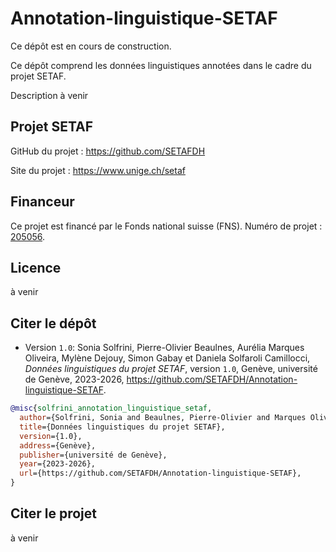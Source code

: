 # Annotation-linguistique-SETAF
 
Ce dépôt est en cours de construction. 

Ce dépôt comprend les données linguistiques annotées dans le cadre du projet SETAF. 

Description à venir


## Projet SETAF

GitHub du projet : https://github.com/SETAFDH 

Site du projet : https://www.unige.ch/setaf


## Financeur

Ce projet est financé par le Fonds national suisse (FNS). Numéro de projet : [205056](https://data.snf.ch/grants/grant/205056).


## Licence

à venir


## Citer le dépôt

- Version `1.0`: Sonia Solfrini, Pierre-Olivier Beaulnes, Aurélia Marques Oliveira, Mylène Dejouy, Simon Gabay et Daniela Solfaroli Camillocci, _Données linguistiques du projet SETAF_, version `1.0`, Genève, université de Genève, 2023-2026, https://github.com/SETAFDH/Annotation-linguistique-SETAF.

```bibtex
@misc{solfrini_annotation_linguistique_setaf,
  author={Solfrini, Sonia and Beaulnes, Pierre-Olivier and Marques Oliveira, Aurélia and Dejouy, Mylène and Gabay, Simon and Solfaroli Camillocci, Daniela},
  title={Données linguistiques du projet SETAF},
  version={1.0},
  address={Genève},
  publisher={université de Genève},
  year={2023-2026},
  url={https://github.com/SETAFDH/Annotation-linguistique-SETAF},
}
```

## Citer le projet

à venir
